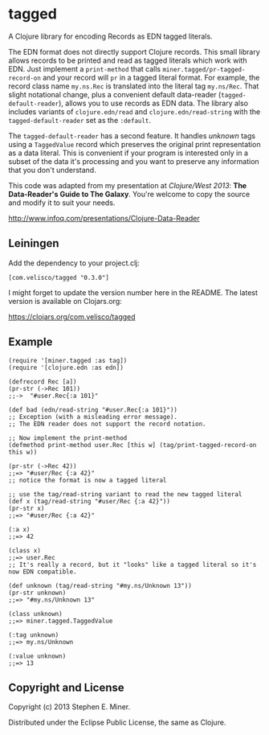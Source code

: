 # tagged

A Clojure library for encoding Records as EDN tagged literals.

The EDN format does not directly support Clojure records.  This small library allows records to be
printed and read as tagged literals which work with EDN.  Just implement a `print-method` that calls
`miner.tagged/pr-tagged-record-on` and your record will `pr` in a tagged literal format.  For
example, the record class name `my.ns.Rec` is translated into the literal tag `my.ns/Rec`.  That
slight notational change, plus a convenient default data-reader (`tagged-default-reader`), allows
you to use records as EDN data.  The library also includes variants of `clojure.edn/read` and
`clojure.edn/read-string` with the `tagged-default-reader` set as the `:default`.

The `tagged-default-reader` has a second feature.  It handles *unknown* tags using a `TaggedValue`
record which preserves the original print representation as a data literal.  This is convenient if
your program is interested only in a subset of the data it's processing and you want to preserve any
information that you don't understand.

This code was adapted from my presentation at *Clojure/West 2013*: **The Data-Reader's Guide to The
Galaxy**.  You're welcome to copy the source and modify it to suit your needs.

http://www.infoq.com/presentations/Clojure-Data-Reader


## Leiningen

Add the dependency to your project.clj:

    [com.velisco/tagged "0.3.0"]

I might forget to update the version number here in the README.  The latest version is available on
Clojars.org:

https://clojars.org/com.velisco/tagged


## Example


    (require '[miner.tagged :as tag])
	(require '[clojure.edn :as edn])
	
	(defrecord Rec [a])
	(pr-str (->Rec 101))
	;;->  "#user.Rec{:a 101}"
	
	(def bad (edn/read-string "#user.Rec{:a 101}"))
    ;; Exception (with a misleading error message).
	;; The EDN reader does not support the record notation.

	;; Now implement the print-method
    (defmethod print-method user.Rec [this w] (tag/print-tagged-record-on this w))

	(pr-str (->Rec 42))
	;;=> "#user/Rec {:a 42}"
    ;; notice the format is now a tagged literal
	
	;; use the tag/read-string variant to read the new tagged literal
	(def x (tag/read-string "#user/Rec {:a 42}"))
	(pr-str x)
	;;=> "#user/Rec {:a 42}"

	(:a x)
	;;=> 42

	(class x)
	;;=> user.Rec
	;; It's really a record, but it "looks" like a tagged literal so it's now EDN compatible.
	
	(def unknown (tag/read-string "#my.ns/Unknown 13"))
	(pr-str unknown)
	;;=> "#my.ns/Unknown 13"

	(class unknown)
	;;=> miner.tagged.TaggedValue

	(:tag unknown)
	;;=> my.ns/Unknown

	(:value unknown)
	;;=> 13
	

## Copyright and License

Copyright (c) 2013 Stephen E. Miner.

Distributed under the Eclipse Public License, the same as Clojure.
